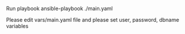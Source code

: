 Run playbook
ansible-playbook ./main.yaml

Please edit vars/main.yaml file and please set user, password, dbname variables